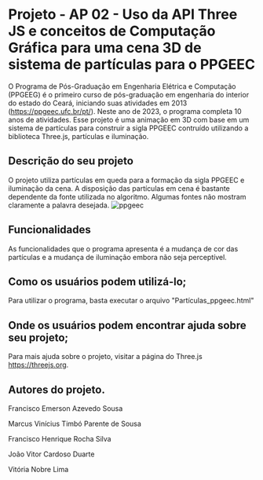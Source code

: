# Projeto	- AP	02 - Uso	da	API	Three	JS	e	conceitos de	Computação	Gráfica	para	uma	cena	3D	de	sistema	de	partículas	para	o	PPGEEC 
O Programa de Pós-Graduação em Engenharia Elétrica e Computação (PPGEEG) é o primeiro curso de pós-graduação em engenharia do interior do estado do Ceará, iniciando suas	atividades em 2013 (https://ppgeec.ufc.br/pt/). Neste ano	de 2023, o	programa completa	10 anos de atividades. Esse projeto é uma animação em 3D com base em um sistema de partículas para construir a sigla PPGEEC contruído utilizando a biblioteca Three.js, partículas e iluminação. 

## Descrição do seu projeto
O projeto utiliza partículas em queda para a formação da sigla PPGEEC e iluminação da cena. A disposição das partículas em cena é bastante dependente da fonte utilizada no algoritmo. Algumas fontes não mostram claramente a palavra desejada.
![ppgeec](https://github.com/emersondtsci/PPGEEC/assets/69489075/8da6536f-1a90-41b1-9de2-6311e8c8f392)


## Funcionalidades
As funcionalidades que o programa apresenta é a mudança de cor das partículas e a mudança de iluminação embora não seja perceptível.

## Como os usuários podem utilizá-lo;
Para utilizar o programa, basta executar o arquivo "Partículas_ppgeec.html"

## Onde os usuários podem encontrar ajuda sobre seu projeto;
Para mais ajuda sobre o projeto, visitar a página do Three.js https://threejs.org.

## Autores do projeto.
Francisco Emerson Azevedo Sousa 

Marcus Vinícius Timbó Parente de Sousa 

Francisco Henrique Rocha Silva 

João Vitor Cardoso Duarte

Vitória Nobre Lima 
